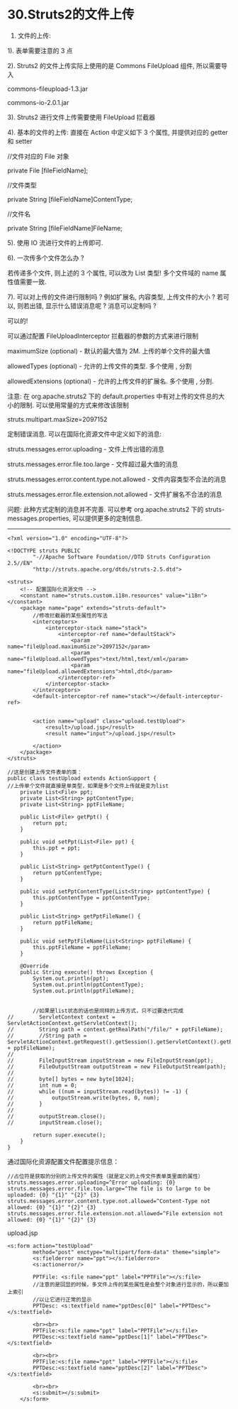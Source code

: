 # 30.Struts2的文件上传

1. 文件的上传:



1\). 表单需要注意的 3 点



2\). Struts2 的文件上传实际上使用的是 Commons FileUpload 组件, 所以需要导入



commons-fileupload-1.3.jar

commons-io-2.0.1.jar



3\). Struts2 进行文件上传需要使用 FileUpload 拦截器



4\). 基本的文件的上传: 直接在 Action 中定义如下 3 个属性, 并提供对应的 getter 和 setter



//文件对应的 File 对象

private File \[fileFieldName\];

//文件类型

private String \[fileFieldName\]ContentType;

//文件名

private String \[fileFieldName\]FileName;



5\). 使用 IO 流进行文件的上传即可. 



6\). 一次传多个文件怎么办 ?



若传递多个文件, 则上述的 3 个属性, 可以改为 List 类型! 多个文件域的 name 属性值需要一致. 



7\). 可以对上传的文件进行限制吗 ? 例如扩展名, 内容类型, 上传文件的大小 ? 若可以, 则若出错, 显示什么错误消息呢 ? 消息可以定制吗 ? 



可以的!



可以通过配置 FileUploadInterceptor 拦截器的参数的方式来进行限制



maximumSize \(optional\) - 默认的最大值为 2M. 上传的单个文件的最大值



allowedTypes \(optional\) - 允许的上传文件的类型. 多个使用 , 分割



allowedExtensions \(optional\) - 允许的上传文件的扩展名. 多个使用 , 分割.



注意: 在 org.apache.struts2 下的 default.properties 中有对上传的文件总的大小的限制. 可以使用常量的方式来修改该限制



struts.multipart.maxSize=2097152



定制错误消息. 可以在国际化资源文件中定义如下的消息:



struts.messages.error.uploading - 文件上传出错的消息



struts.messages.error.file.too.large - 文件超过最大值的消息



struts.messages.error.content.type.not.allowed - 文件内容类型不合法的消息



struts.messages.error.file.extension.not.allowed - 文件扩展名不合法的消息



问题: 此种方式定制的消息并不完善. 可以参考 org.apache.struts2 下的 struts-messages.properties, 可以提供更多的定制信息.

---

```
<?xml version="1.0" encoding="UTF-8"?>

<!DOCTYPE struts PUBLIC
        "-//Apache Software Foundation//DTD Struts Configuration 2.5//EN"
        "http://struts.apache.org/dtds/struts-2.5.dtd">

<struts>
    <!-- 配置国际化资源文件 -->
    <constant name="struts.custom.i18n.resources" value="i18n"></constant>
    <package name="page" extends="struts-default">
        //修改拦截器的某些属性的写法
        <interceptors>
            <interceptor-stack name="stack">
                <interceptor-ref name="defaultStack">
                    <param name="fileUpload.maximumSize">2097152</param>
                    <param name="fileUpload.allowedTypes">text/html,text/xml</param>
                    <param name="fileUpload.allowedExtensions">html,dtd</param>
                </interceptor-ref>
            </interceptor-stack>
        </interceptors>
        <default-interceptor-ref name="stack"></default-interceptor-ref>
        

        <action name="upload" class="upload.testUpload">
            <result>/upload.jsp</result>
            <result name="input">/upload.jsp</result>

        </action>
    </package>
</struts>
```

```
//这是创建上传文件表单的类：
public class testUpload extends ActionSupport {
//上传单个文件就直接是单类型，如果是多个文件上传就是变为list
    private List<File> ppt;
    private List<String> pptContentType;
    private List<String> pptFileName;

    public List<File> getPpt() {
        return ppt;
    }

    public void setPpt(List<File> ppt) {
        this.ppt = ppt;
    }

    public List<String> getPptContentType() {
        return pptContentType;
    }

    public void setPptContentType(List<String> pptContentType) {
        this.pptContentType = pptContentType;
    }

    public List<String> getPptFileName() {
        return pptFileName;
    }

    public void setPptFileName(List<String> pptFileName) {
        this.pptFileName = pptFileName;
    }

    @Override
    public String execute() throws Exception {
        System.out.println(ppt);
        System.out.println(pptContentType);
        System.out.println(pptFileName);


        //如果是list状态的话也是同样的上传方式，只不过要迭代完成
//        ServletContext context = ServletActionContext.getServletContext();
//        String path = context.getRealPath("/file/" + pptFileName);
//        //String path =  ServletActionContext.getRequest().getSession().getServletContext().getRealPath("/file/" + pptFileName);
//
//        FileInputStream inputStream = new FileInputStream(ppt);
//        FileOutputStream outputStream = new FileOutputStream(path);
//
//        byte[] bytes = new byte[1024];
//        int num = 0;
//        while ((num = inputStream.read(bytes)) != -1) {
//            outputStream.write(bytes, 0, num);
//        }
//
//        outputStream.close();
//        inputStream.close();

        return super.execute();
    }
}
```

通过国际化资源配置文件配置提示信息：

```
//占位符是获取的分别的上传文件的属性（就是定义的上传文件表单类里面的属性）
struts.messages.error.uploading=^Error uploading: {0}
struts.messages.error.file.too.large=^The file is to large to be uploaded: {0} "{1}" "{2}" {3}
struts.messages.error.content.type.not.allowed=^Content-Type not allowed: {0} "{1}" "{2}" {3}
struts.messages.error.file.extension.not.allowed=^File extension not allowed: {0} "{1}" "{2}" {3}
```

upload.jsp

```
<s:form action="testUpload" 
		method="post" enctype="multipart/form-data" theme="simple">
        <s:fielderror name="ppt"></s:fielderror>
		<s:actionerror/>
				
		PPTFile: <s:file name="ppt" label="PPTFile"></s:file>
		//注意的是回显的时候，多文件上传的某些属性是会整个对象进行显示的，所以要加上索引
		//以让它进行正常的显示
		PPTDesc: <s:textfield name="pptDesc[0]" label="PPTDesc"></s:textfield>
	
		<br><br>
		PPTFile:<s:file name="ppt" label="PPTFile"></s:file>
		PPTDesc:<s:textfield name="pptDesc[1]" label="PPTDesc"></s:textfield>

		<br><br>
		PPTFile:<s:file name="ppt" label="PPTFile"></s:file>
		PPTDesc:<s:textfield name="pptDesc[2]" label="PPTDesc"></s:textfield>
		
		<br><br>
		<s:submit></s:submit>
	</s:form>
```



